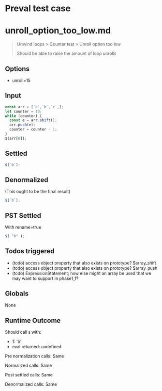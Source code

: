 # Preval test case

# unroll_option_too_low.md

> Unwind loops > Counter test > Unroll option too low
>
> Should be able to raise the amount of loop unrolls

## Options

- unroll=15

## Input

`````js filename=intro
const arr = [`a`,`b`,`c`,];
let counter = 10;
while (counter) {
  const e = arr.shift();
  arr.push(e);
  counter = counter - 1;
}
$(arr[0]);
`````


## Settled


`````js filename=intro
$(`b`);
`````


## Denormalized
(This ought to be the final result)

`````js filename=intro
$(`b`);
`````


## PST Settled
With rename=true

`````js filename=intro
$( "b" );
`````


## Todos triggered


- (todo) access object property that also exists on prototype? $array_shift
- (todo) access object property that also exists on prototype? $array_push
- (todo) ExpressionStatement; how else might an array be used that we may want to support in phase1_1?


## Globals


None


## Runtime Outcome


Should call `$` with:
 - 1: 'b'
 - eval returned: undefined

Pre normalization calls: Same

Normalized calls: Same

Post settled calls: Same

Denormalized calls: Same
